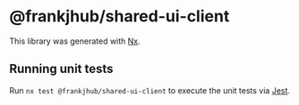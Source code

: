 # @frankjhub/shared-ui-client

This library was generated with [Nx](https://nx.dev).

## Running unit tests

Run `nx test @frankjhub/shared-ui-client` to execute the unit tests via [Jest](https://jestjs.io).
